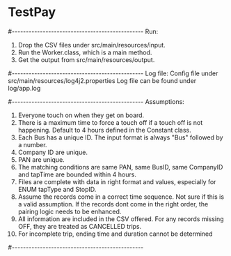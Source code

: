 # TestPay
#-----------------------------------------------
Run:
1. Drop the CSV files under src/main/resources/input.
2. Run the Worker.class, which is a main method.
3. Get the output from src/main/resources/output.

#-----------------------------------------------
Log file:
Config file under src/main/resources/log4j2.properties
Log file can be found under log/app.log

#-----------------------------------------------
Assumptions:
1. Everyone touch on when they get on board.
2. There is a maximum time to force a touch off if a touch off is not happening. 
   Default to 4 hours defined in the Constant class.
3. Each Bus has a unique ID. The input format is always "Bus" followed by a number.
4. Company ID are unique.
5. PAN are unique.
6. The matching conditions are same PAN, same BusID, same CompanyID and tapTime are bounded within 4 hours.
7. Files are complete with data in right format and values, especially for ENUM tapType and StopID.
8. Assume the records come in a correct time sequence. Not sure if this is a valid assumption. If the records dont come 
   in the right order, the pairing logic needs to be enhanced.
9. All information are included in the CSV offered. For any records missing OFF, they are treated as CANCELLED trips.
10. For incomplete trip, ending time and duration cannot be determined

#-----------------------------------------------

